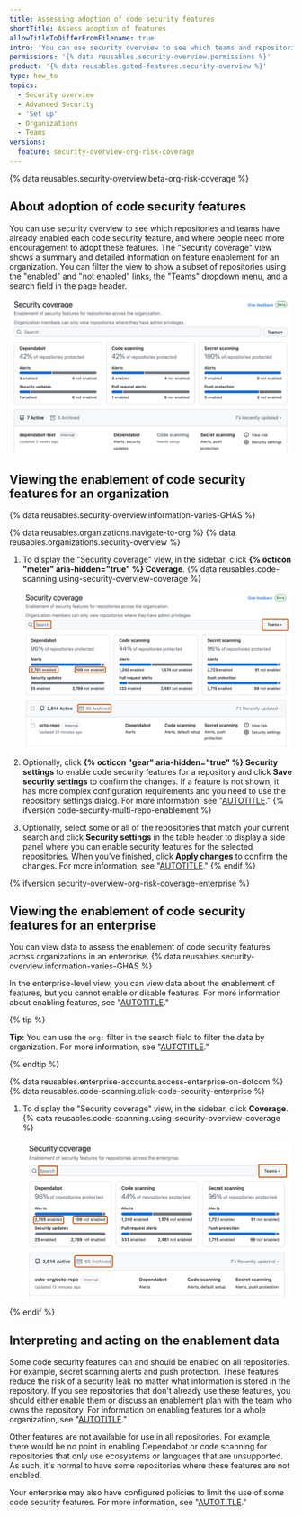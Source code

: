 ```yaml
---
title: Assessing adoption of code security features
shortTitle: Assess adoption of features
allowTitleToDifferFromFilename: true
intro: 'You can use security overview to see which teams and repositories have already enabled code security features, and identify any that are not yet protected.'
permissions: '{% data reusables.security-overview.permissions %}'
product: '{% data reusables.gated-features.security-overview %}'
type: how_to
topics: 
  - Security overview
  - Advanced Security
  - 'Set up'
  - Organizations
  - Teams
versions:
  feature: security-overview-org-risk-coverage
---
```


{% data reusables.security-overview.beta-org-risk-coverage %}

## About adoption of code security features

You can use security overview to see which repositories and teams have already enabled each code security feature, and where people need more encouragement to adopt these features. The "Security coverage" view shows a summary and detailed information on feature enablement for an organization. You can filter the view to show a subset of repositories using the "enabled" and "not enabled" links, the "Teams" dropdown menu, and a search field in the page header.

![Screenshot of the header section of the "Security coverage" view on the "Security" tab for an organization. The options for filtering are outlined in dark orange, including "enabled" and "not enabled" links, "Teams" selector, and search field.](/assets/images/help/security-overview/security-coverage-view-summary.png)

## Viewing the enablement of code security features for an organization

{% data reusables.security-overview.information-varies-GHAS %}

{% data reusables.organizations.navigate-to-org %}
{% data reusables.organizations.security-overview %}
1. To display the "Security coverage" view, in the sidebar, click **{% octicon "meter" aria-hidden="true"  %} Coverage**.
{% data reusables.code-scanning.using-security-overview-coverage %}

   ![Screenshot of the header section of the "Security coverage" view on the "Security" tab for an organization. The options for filtering are outlined in dark orange, including "enabled" and "not enabled" links, "Teams" selector, archived repositories, and search field.](/assets/images/help/security-overview/security-coverage-view-highlights.png)
   
1. Optionally, click **{% octicon "gear" aria-hidden="true" %} Security settings** to enable code security features for a repository and click **Save security settings** to confirm the changes. If a feature is not shown, it has more complex configuration requirements and you need to use the repository settings dialog. For more information, see "[AUTOTITLE](/code-security/getting-started/securing-your-repository)."
{% ifversion code-security-multi-repo-enablement %}
1. Optionally, select some or all of the repositories that match your current search and click **Security settings** in the table header to display a side panel where you can enable security features for the selected repositories. When you've finished, click **Apply changes** to confirm the changes. For more information, see "[AUTOTITLE](/code-security/security-overview/enabling-security-features-for-multiple-repositories)."
{% endif %}

{% ifversion security-overview-org-risk-coverage-enterprise %}

## Viewing the enablement of code security features for an enterprise

You can view data to assess the enablement of code security features across organizations in an enterprise. {% data reusables.security-overview.information-varies-GHAS %}

In the enterprise-level view, you can view data about the enablement of features, but you cannot enable or disable features. For more information about enabling features, see "[AUTOTITLE](/code-security/security-overview/enabling-security-features-for-multiple-repositories)."

{% tip %}

**Tip:** You can use the `org:` filter in the search field to filter the data by organization. For more information, see "[AUTOTITLE](/code-security/security-overview/filtering-alerts-in-security-overview)."

{% endtip %}

{% data reusables.enterprise-accounts.access-enterprise-on-dotcom %}
{% data reusables.code-scanning.click-code-security-enterprise %}
1. To display the "Security coverage" view, in the sidebar, click **Coverage**.
{% data reusables.code-scanning.using-security-overview-coverage %}

   ![Screenshot of the header section of the "Security coverage" view for an enterprise. The options for filtering are outlined in dark orange, including "enabled" and "not enabled" links, "Teams" selector, archived repositories, and search field.](/assets/images/help/security-overview/security-coverage-view-highlights-enterprise.png)

{% endif %}

## Interpreting and acting on the enablement data

Some code security features can and should be enabled on all repositories. For example, secret scanning alerts and push protection. These features reduce the risk of a security leak no matter what information is stored in the repository. If you see repositories that don't already use these features, you should either enable them or discuss an enablement plan with the team who owns the repository. For information on enabling features for a whole organization, see "[AUTOTITLE](/organizations/keeping-your-organization-secure/managing-security-settings-for-your-organization/managing-security-and-analysis-settings-for-your-organization)."

Other features are not available for use in all repositories. For example, there would be no point in enabling Dependabot or code scanning for repositories that only use ecosystems or languages that are unsupported. As such, it's normal to have some repositories where these features are not enabled.

Your enterprise may also have configured policies to limit the use of some code security features. For more information, see "[AUTOTITLE](/admin/policies/enforcing-policies-for-your-enterprise/enforcing-policies-for-code-security-and-analysis-for-your-enterprise)."
